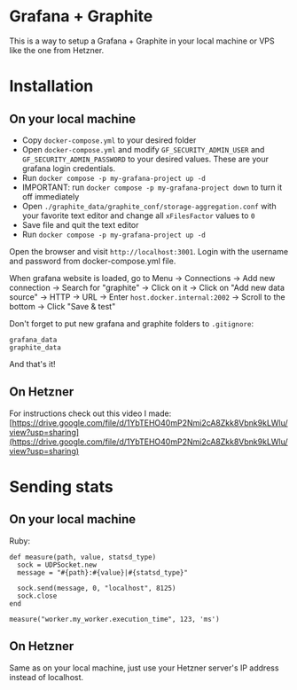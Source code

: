 # Grafana + Graphite

This is a way to setup a Grafana + Graphite in your local machine or VPS like the one from Hetzner.

# Installation

## On your local machine

- Copy `docker-compose.yml` to your desired folder
- Open `docker-compose.yml` and modify `GF_SECURITY_ADMIN_USER` and `GF_SECURITY_ADMIN_PASSWORD` to your desired values. These are your grafana login credentials.
- Run `docker compose -p my-grafana-project up -d`
- IMPORTANT: run `docker compose -p my-grafana-project down` to turn it off immediately
- Open `./graphite_data/graphite_conf/storage-aggregation.conf` with your favorite text editor and change all `xFilesFactor` values to `0`
- Save file and quit the text editor
- Run `docker compose -p my-grafana-project up -d`

Open the browser and visit `http://localhost:3001`. Login with the username and password from docker-compose.yml file.

When grafana website is loaded, go to Menu -> Connections -> Add new connection -> Search for "graphite" -> Click on it -> Click on "Add new data source" -> HTTP -> URL -> Enter `host.docker.internal:2002` -> Scroll to the bottom -> Click "Save & test"

Don't forget to put new grafana and graphite folders to `.gitignore`:
```
grafana_data
graphite_data
```

And that's it!

## On Hetzner

For instructions check out this video I made: [https://drive.google.com/file/d/1YbTEHO40mP2Nmi2cA8Zkk8Vbnk9kLWlu/view?usp=sharing](https://drive.google.com/file/d/1YbTEHO40mP2Nmi2cA8Zkk8Vbnk9kLWlu/view?usp=sharing)

# Sending stats

## On your local machine

Ruby:
```
def measure(path, value, statsd_type)
  sock = UDPSocket.new
  message = "#{path}:#{value}|#{statsd_type}"

  sock.send(message, 0, "localhost", 8125)
  sock.close
end

measure("worker.my_worker.execution_time", 123, 'ms')
```

## On Hetzner

Same as on your local machine, just use your Hetzner server's IP address instead of localhost.
